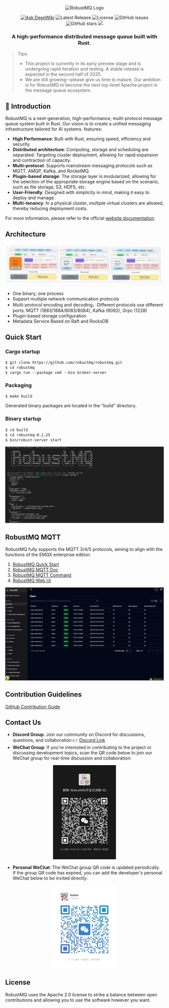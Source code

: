 <p align="center">
  <picture>
    <img alt="RobustMQ Logo" src="docs/images/robustmq-logo.png" width="300">
  </picture>
</p>

<p align="center">
  <a href="https://deepwiki.com/robustmq/robustmq"><img src="https://deepwiki.com/badge.svg" alt="Ask DeepWiki"></a>
  <img alt="Latest Release" src="https://img.shields.io/github/v/release/robustmq/robustmq?style=flat">
  <img alt="License" src="https://img.shields.io/github/license/robustmq/robustmq?style=flat">
  <img alt="GitHub issues" src="https://img.shields.io/github/issues/robustmq/robustmq?style=flat">
  <img alt="GitHub stars" src="https://img.shields.io/github/stars/robustmq/robustmq?style=flat">
  <a href="https://codecov.io/gh/robustmq/robustmq" >
  <img src="https://codecov.io/gh/robustmq/robustmq/graph/badge.svg?token=MRFFAX9QZO"/>
 </a>
</p>


<h3 align="center">
    A high-performance distributed message queue built with Rust.
</h3>

> Tips:<br/>
> - This project is currently in its early preview stage and is undergoing rapid iteration and testing. A stable release is expected in the second half of 2025.<br/>
> - We are still growing—please give us time to mature. Our ambition is for RobustMQ to become the next top-level Apache project in the message queue ecosystem.<br/>

## 🚀 Introduction

RobustMQ is a next-generation, high-performance, multi-protocol message queue system built in Rust. Our vision is to
create a unified messaging infrastructure tailored for AI systems. features:
- **High Performance**: Built with Rust, ensuring speed, efficiency and security.
- **Distributed architecture**: Computing, storage and scheduling are separated. Targeting cluster deployment, allowing for rapid expansion and contraction of capacity.
- **Multi-protocol**: Supports mainstream messaging protocols such as MQTT, AMQP, Kafka, and RocketMQ.
- **Plugin-based storage**: The storage layer is modularized, allowing for the selection of the appropriate storage engine based on the scenario, such as file storage, S3, HDFS, etc.
- **User-Friendly**: Designed with simplicity in mind, making it easy to deploy and manage.
- **Multi-tenancy**: In a physical cluster, multiple virtual clusters are allowed, thereby reducing deployment costs.

For more information, please refer to the official [website documentation](https://robustmq.com/).

## Architecture
![image](docs/images/robustmq-architecture.png)
- One binary, one process
- Support multiple network communication protocols
- Multi-protocol encoding and decoding，Different protocols use different ports: MQTT (1883/1884/8083/8084), Kafka (9092), Grpc (1228)
- Plugin-based storage configuration
- Metadata Service Based on Raft and RocksDB

## Quick Start
### Cargo startup
```
$ git clone https://github.com/robustmq/robustmq.git
$ cd robustmq
$ cargo run --package cmd --bin broker-server 
```

### Packaging
```
$ make build
```
Generated binary packages are located in the "build" directory.

### Binary startup
```
$ cd build
$ cd robustmq-0.1.25
$ bin/robust-server start
```
![img](docs/images/console-start.png)
## RobustMQ MQTT
RobustMQ fully supports the MQTT 3/4/5 protocols, aiming to align with the functions of the EMQX enterprise edition.

1. [RobustMQ Quick Start](https://robustmq.com/QuickGuide/Overview.html)
2. [RobustMQ MQTT Doc](https://robustmq.com/RobustMQ-MQTT/Overview.html)
3. [RobustMQ MQTT Command](https://robustmq.com/RobustMQ-Command/Mqtt-Broker.html)
4. [RobustMQ Web UI](https://github.com/robustmq/robustmq-copilot)

![img](docs/images/web-ui.png)


## Contribution Guidelines

[GitHub Contribution Guide](https://robustmq.com/ContributionGuide/GitHub-Contribution-Guide.html)

## Contact Us

- **Discord Group**: Join our community on Discord for discussions, questions, and collaboration 👉 [Discord Link](https://discord.gg/sygeGRh5)
- **WeChat Group**: If you're interested in contributing to the project or discussing development topics, scan the QR code below to join our WeChat group for real-time discussion and collaboration:
<div align="center">
  <img src="docs/images/wechat-group.jpg" alt="WeChat Group QR Code" width=200 />
</div>

- **Personal WeChat**: The WeChat group QR code is updated periodically. If the group QR code has expired, you can add the developer's personal WeChat below to be invited directly:
<div align="center">
  <img src="docs/images/wechat.jpg" alt="WeChat QR Code" width=200 />
</div>

## License
RobustMQ uses the Apache 2.0 license to strike a balance between open contributions and allowing you to use the software however you want.